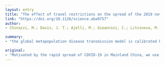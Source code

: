 ```yaml
---
layout: entry
title: "The effect of travel restrictions on the spread of the 2019 novel coronavirus (COVID-19) outbreak"
link: "https://doi.org/10.1126/science.aba9757"
author:
- Chinazzi, M.; Davis, J. T.; Ajelli, M.; Gioannini, C.; Litvinova, M.; Merler, S.; Pastore, Y. Piontti A.; Mu, K.; Rossi, L.; Sun, K.; Viboud, C.; Xiong, X.; Yu, H.; Halloran, M. E.; Longini, I. M., Jr.; Vespignani, A.

summary:
- "the global metapopulation disease transmission model is calibrated based on internationally reported cases. The model shows that at the start of the travel ban from Wuhan on 23 January 2020, most Chinese cities had already received many infected travelers. Modeling results also indicate that sustained 90% travel restrictions to and from Mainland China only modestly affect the epidemic trajectory unless combined with a 50% or higher reduction of transmission in the community."

original:
- "Motivated by the rapid spread of COVID-19 in Mainland China, we use a global metapopulation disease transmission model to project the impact of travel limitations on the national and international spread of the epidemic. The model is calibrated based on internationally reported cases, and shows that at the start of the travel ban from Wuhan on 23 January 2020, most Chinese cities had already received many infected travelers. The travel quarantine of Wuhan delayed the overall epidemic progression by only 3 to 5 days in Mainland China, but has a more marked effect at the international scale, where case importations were reduced by nearly 80% until mid February. Modeling results also indicate that sustained 90% travel restrictions to and from Mainland China only modestly affect the epidemic trajectory unless combined with a 50% or higher reduction of transmission in the community."
---
```



